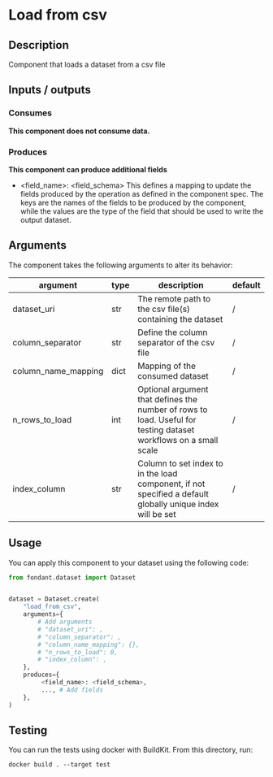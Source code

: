 # Load from csv

<a id="load_from_csv#description"></a>
## Description
Component that loads a dataset from a csv file

<a id="load_from_csv#inputs_outputs"></a>
## Inputs / outputs 

<a id="load_from_csv#consumes"></a>
### Consumes 


**This component does not consume data.**


<a id="load_from_csv#produces"></a>  
### Produces 

**This component can produce additional fields**
- <field_name>: <field_schema>
This defines a mapping to update the fields produced by the operation as defined in the component spec.
The keys are the names of the fields to be produced by the component, while the values are 
the type of the field that should be used to write the output dataset.


<a id="load_from_csv#arguments"></a>
## Arguments

The component takes the following arguments to alter its behavior:

| argument | type | description | default |
| -------- | ---- | ----------- | ------- |
| dataset_uri | str | The remote path to the csv file(s) containing the dataset | / |
| column_separator | str | Define the column separator of the csv file | / |
| column_name_mapping | dict | Mapping of the consumed dataset | / |
| n_rows_to_load | int | Optional argument that defines the number of rows to load. Useful for testing dataset workflows on a small scale | / |
| index_column | str | Column to set index to in the load component, if not specified a default globally unique index will be set | / |

<a id="load_from_csv#usage"></a>
## Usage 

You can apply this component to your dataset using the following code:

```python
from fondant.dataset import Dataset


dataset = Dataset.create(
    "load_from_csv",
    arguments={
        # Add arguments
        # "dataset_uri": ,
        # "column_separator": ,
        # "column_name_mapping": {},
        # "n_rows_to_load": 0,
        # "index_column": ,
    },
    produces={
         <field_name>: <field_schema>,
         ..., # Add fields
    },
)
```

<a id="load_from_csv#testing"></a>
## Testing

You can run the tests using docker with BuildKit. From this directory, run:
```
docker build . --target test
```

